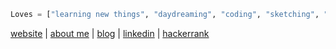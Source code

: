```python
Loves = ["learning new things", "daydreaming", "coding", "sketching", "listening to music"]
```
[website](https://sausecode.com) | [about me](https://sausecode.com/chandima) | [blog](https://sausecode.com/blog) | [linkedin](https://www.linkedin.com/in/chandimab/) | [hackerrank](https://www.hackerrank.com/chandimab)
